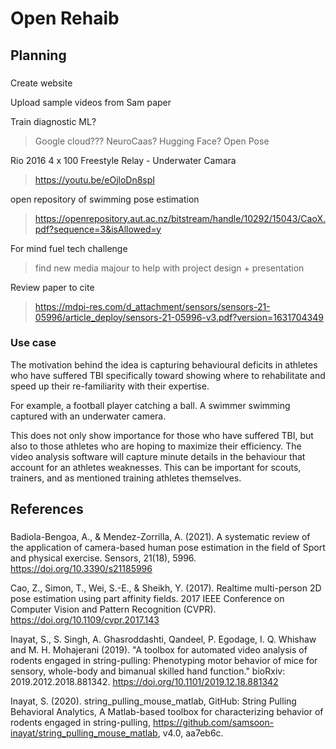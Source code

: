 # Open Rehaib

## Planning

###
Create website

Upload sample videos from Sam paper

Train diagnostic ML? 
> Google cloud???
> NeuroCaas?
> Hugging Face?
> Open Pose

Rio 2016 4 x 100 Freestyle Relay - Underwater Camara
> https://youtu.be/eOjloDn8spI

open repository of swimming pose estimation
> https://openrepository.aut.ac.nz/bitstream/handle/10292/15043/CaoX.pdf?sequence=3&isAllowed=y

For mind fuel tech challenge
> find new media majour to help with project design + presentation

Review paper to cite 
> https://mdpi-res.com/d_attachment/sensors/sensors-21-05996/article_deploy/sensors-21-05996-v3.pdf?version=1631704349

### Use case 

The motivation behind the idea is capturing behavioural deficits in athletes who have suffered TBI specifically toward showing where to rehabilitate and speed up their re-familiarity with their expertise. 

For example, a football player catching a ball. 
A swimmer swimming captured with an underwater camera.

This does not only show importance for those who have suffered TBI, but also to those athletes who are hoping to maximize their efficiency. The video analysis software will capture minute details in the behaviour that account for an athletes weaknesses. This can be important for scouts, trainers, and as mentioned training athletes themselves.

## References

###

Badiola-Bengoa, A., & Mendez-Zorrilla, A. (2021). A systematic review of the application of camera-based human pose estimation in the field of Sport and physical exercise. Sensors, 21(18), 5996. https://doi.org/10.3390/s21185996

Cao, Z., Simon, T., Wei, S.-E., & Sheikh, Y. (2017). Realtime multi-person 2D pose estimation using part affinity fields. 2017 IEEE Conference on Computer Vision and Pattern Recognition (CVPR). https://doi.org/10.1109/cvpr.2017.143

Inayat, S., S. Singh, A. Ghasroddashti, Qandeel, P. Egodage, I. Q. Whishaw and M. H. Mohajerani (2019). "A toolbox for automated video analysis of rodents engaged in string-pulling: Phenotyping motor behavior of mice for sensory, whole-body and bimanual skilled hand function." bioRxiv: 2019.2012.2018.881342. https://doi.org/10.1101/2019.12.18.881342
 
Inayat, S. (2020). string_pulling_mouse_matlab, GitHub: String Pulling Behavioral Analytics, A Matlab-based toolbox for characterizing behavior of rodents engaged in string-pulling, https://github.com/samsoon-inayat/string_pulling_mouse_matlab, v4.0, aa7eb6c.
